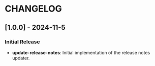 # CHANGELOG


## [1.0.0] - 2024-11-5  

### Initial Release  

- **update-release-notes**: Initial implementation of the release notes updater.